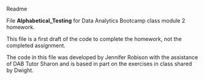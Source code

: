 Readme

File **Alphabetical_Testing** for Data Analytics Bootcamp class module 2 homework. 

This file is a first draft of the code to complete the homework, not the completed assignment. 

The code in this file was developed by Jennifer Robison with the assistance of DAB Tutor Sharon and is based in part on the exercises in class shared by Dwight. 